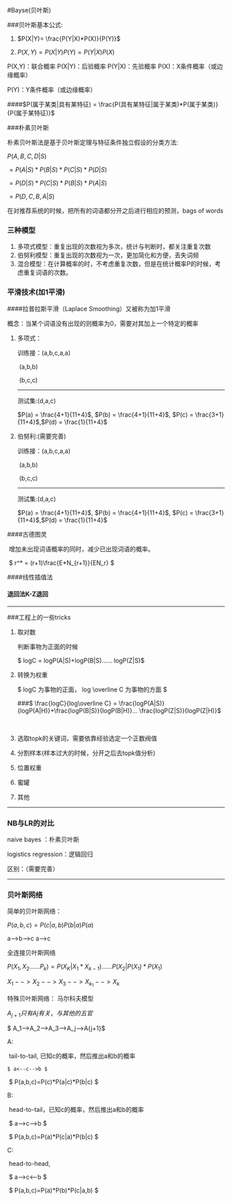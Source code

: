 #Bayse(贝叶斯)

###贝叶斯基本公式: 

1. $P(X|Y)= \frac{P(Y|X)*P(X)}{P(Y)}$

2. $P(X,Y)=P(X|Y)P(Y)=P(Y|X)P(X)$

  P(X,Y)：联合概率
  P(X|Y)：后验概率
  P(Y|X)：先验概率
  P(X)：X条件概率（或边缘概率）

  P(Y)：Y条件概率（或边缘概率）

####$P(属于某类|具有某特征) = \frac{P(具有某特征|属于某类)*P(属于某类)}{P(属于某特征)}$



###朴素贝叶斯

朴素贝叶斯法是基于贝叶斯定理与特征条件独立假设的分类方法:

$P(A,B,C,D|S)$

$=P(A|S)*P(B|S)*P(C|S)*P(D|S)$

$=P(D|S)*P(C|S)*P(B|S)*P(A|S)$

$=P(D, C, B, A|S)$

在对推荐系统的时候，把所有的词语都分开之后进行相应的预测，bags of words



### 三种模型

1. 多项式模型：重复出现的次数视为多次，统计与判断时，都关注重复次数
2. 伯努利模型：重复出现的次数视为一次，更加简化和方便，丢失词频
3. 混合模型：在计算概率的时，不考虑重复次数，但是在统计概率P的时候，考虑重复词语的次数。



### 平滑技术(加1平滑)

####拉普拉斯平滑（Laplace Smoothing）又被称为加1平滑

概念：当某个词语没有出现的则概率为0，需要对其加上一个特定的概率

1. 多项式：

   训练接：(a,b,c,a,a)

   ​		(a,b,b)

   ​		(b,c,c)

   ---

   测试集:(d,a,c)

   $P(a) = \frac{4+1}{11+4}$, $P(b) = \frac{4+1}{11+4}$, $P(c) = \frac{3+1}{11+4}$,$P(d) = \frac{1}{11+4}$

2. 伯努利:(需要完善)

   训练接：(a,b,c,a,a)

   ​		(a,b,b)

   ​		(b,c,c)

   ------

   测试集:(d,a,c)

   $P(a) = \frac{4+1}{11+4}$, $P(b) = \frac{4+1}{11+4}$, $P(c) = \frac{3+1}{11+4}$,$P(d) = \frac{1}{11+4}$

####古德图灵

​	增加未出现词语概率的同时，减少已出现词语的概率。

​	$ r^* = (r+1)\frac{E*N_{r+1}}{EN_r} $

####线性插值法

#### 退回法K-Z退回



***

###工程上的一些tricks

1. 取对数 

   判断事物为正面的时候

   $ logC = logP(A|S)+logP(B|S)…… logP(Z|S)$

2. 转换为权重

   $ logC 为事物的正面， log \overline C 为事物的方面 $

   ###$ \frac{logC}{log\overline C} = \frac{logP(A|S)}{logP(A|H)}+\frac{logP(B|S)}{logP(B|H)}… \frac{logP(Z|S)}{logP(Z|H)}$

   ​

3. 选取topk的关键词，需要依靠经验选定一个正数阀值

4. 分割样本(样本过大的时候，分开之后去topk值分析)

5. 位置权重

6. 蜜罐

7. 其他

---

### NB与LR的对比

naive bayes ：朴素贝叶斯

logistics regression：逻辑回归

区别：（需要完善）



---

### 贝叶斯网络

简单的贝叶斯网络：

$P(a,b,c)= P(c|a,b)P(b|a)P(a)$

a-->b-->c   a-->c



全连接贝叶斯网络

$P(X_1,X_2……P_k)=P(X_K|X_1*X_{k-1})……P(X_2|P(X_1)*P(X_1)$

$X_1-->X_2-->X_3-->X_{k_1}-->X_k$





特殊贝叶斯网络： 马尔科夫模型

$A_{j+1}只有A{j}有关，与其他的五官$

$ A_1-->A_2-->A_3-->A_j-->A{j+1}$



A:

​	tail-to-tail, 已知c的概率，然后推出a和b的概率

 	$ a<--c-->b $

​	$ P(a,b,c)=P(c)*P(a|c)*P(b|c) $

B:

​	head-to-tail，已知c的概率，然后推出a和b的概率

​	$ a-->c-->b $

​	$ P(a,b,c)=P(a)*P(c|a)*P(b|c) $	

C:

​	head-to-head,

​	$ a-->c<--b $	

​	$ P(a,b,c)=P(a)*P(b)*P(c|a,b) $